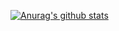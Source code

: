 [![Anurag's github stats](https://github-readme-stats.vercel.app/api?username=jarvisgg&show_icons=true&theme=radical&count_private=true)](https://jarvisgg.github.io/)
